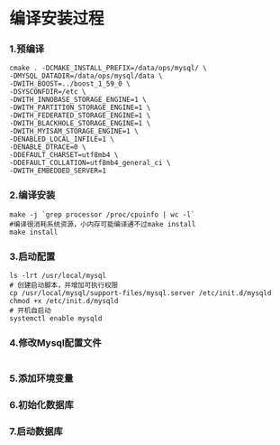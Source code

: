 # 编译安装过程

### 1.预编译
```shell
cmake . -DCMAKE_INSTALL_PREFIX=/data/ops/mysql/ \
-DMYSQL_DATADIR=/data/ops/mysql/data \
-DWITH_BOOST=../boost_1_59_0 \
-DSYSCONFDIR=/etc \
-DWITH_INNOBASE_STORAGE_ENGINE=1 \
-DWITH_PARTITION_STORAGE_ENGINE=1 \
-DWITH_FEDERATED_STORAGE_ENGINE=1 \
-DWITH_BLACKHOLE_STORAGE_ENGINE=1 \
-DWITH_MYISAM_STORAGE_ENGINE=1 \
-DENABLED_LOCAL_INFILE=1 \
-DENABLE_DTRACE=0 \
-DDEFAULT_CHARSET=utf8mb4 \
-DDEFAULT_COLLATION=utf8mb4_general_ci \
-DWITH_EMBEDDED_SERVER=1
```
### 2.编译安装
```shell
make -j `grep processor /proc/cpuinfo | wc -l`
#编译很消耗系统资源，小内存可能编译通不过make install
make install
```

### 3.启动配置
```shell
ls -lrt /usr/local/mysql
# 创建启动脚本，并增加可执行权限
cp /usr/local/mysql/support-files/mysql.server /etc/init.d/mysqld
chmod +x /etc/init.d/mysqld
# 开机自启动
systemctl enable mysqld
```

### 4.修改Mysql配置文件
```shell

```

### 5.添加环境变量


### 6.初始化数据库

### 7.启动数据库